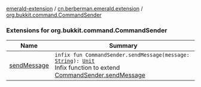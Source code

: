 [emerald-extension](../../index.md) / [cn.berberman.emerald.extension](../index.md) / [org.bukkit.command.CommandSender](.)

### Extensions for org.bukkit.command.CommandSender

| Name | Summary |
|---|---|
| [sendMessage](send-message.md) | `infix fun CommandSender.sendMessage(message: `[`String`](https://kotlinlang.org/api/latest/jvm/stdlib/kotlin/-string/index.html)`): `[`Unit`](https://kotlinlang.org/api/latest/jvm/stdlib/kotlin/-unit/index.html)<br>Infix function to extend [CommandSender.sendMessage](#) |
